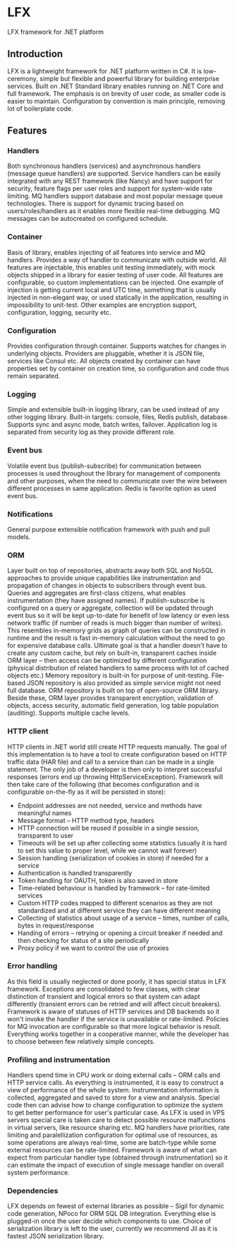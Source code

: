 # LFX
LFX framework for .NET platform

## Introduction

LFX is a lightweight framework for .NET platform written in C#. It is low-ceremony, simple but flexible and powerful library for building enterprise services. Built on .NET Standard library enables running on .NET Core and full framework. The emphasis is on brevity of user code, as smaller code is easier to maintain. Configuration by convention is main principle, removing lot of boilerplate code.

## Features

### Handlers

Both synchronous handlers (services) and asynchronous handlers (message queue handlers) are supported. Service handlers can be easily integrated with any REST framework (like Nancy) and have support for security, feature flags per user roles and support for system-wide rate limiting. MQ handlers support database and most popular message queue technologies. There is support for dynamic tracing based on users/roles/handlers as it enables more flexible real-time debugging. MQ messages can be autocreated on configured schedule.

### Container

Basis of library, enables injecting of all features into service and MQ handlers. Provides a way of handler to communicate with outside world. All features are injectable, this enables unit testing immediately, with mock objects shipped in a library for easier testing of user code. All features are configurable, so custom implementations can be injected. One example of injection is getting current local and UTC time, something that is usually injected in non-elegant way, or used statically in the application, resulting in impossibility to unit-test. Other examples are encryption support, configuration, logging, security etc.

### Configuration

Provides configuration through container. Supports watches for changes in underlying objects. Providers are pluggable, whether it is JSON file, services like Consul etc. All objects created by container can have properties set by container on creation time, so configuration and code thus remain separated.

### Logging

Simple and extensible built-in logging library, can be used instead of any other logging library. Built-in targets: console, files, Redis publish, database. Supports sync and async mode, batch writes, failover. Application log is separated from security log as they provide different role.

### Event bus

Volatile event bus (publish-subscribe) for communication between processes is used throughout the library for management of components and other purposes, when the need to communicate over the wire between different processes in same application. Redis is favorite option as used event bus.

### Notifications

General purpose extensible notification framework with push and pull models.

### ORM

Layer built on top of repositories, abstracts away both SQL and NoSQL approaches to provide unique capabilities like instrumentation and propagation of changes in objects to subscribers through event bus. Queries and aggregates are first-class citizens, what enables instrumentation (they have assigned names). If publish-subscribe is configured on a query or aggregate, collection will be updated through event bus so it will be kept up-to-date for benefit of low latency or even less network traffic (if number of reads is much bigger than number of writes). This resembles in-memory grids as graph of queries can be constructed in runtime and the result is fast in-memory calculation without the need to go for expensive database calls. Ultimate goal is that a handler doesn't have to create any custom cache, but rely on built-in, transparent caches inside ORM layer – then access can be optimized by different configuration (physical distribution of related handlers to same process with lot of cached objects etc.)
Memory repository is built-in for purpose of unit-testing. File-based JSON repository is also provided as simple service might not need full database. ORM repository is built on top of open-source ORM library.
Beside these, ORM layer provides transparent encryption, validation of objects, access security, automatic field generation, log table population (auditing). Supports multiple cache levels.

### HTTP client

HTTP clients in .NET world still create HTTP requests manually. The goal of this implementation is to have a tool to create configuration based on HTTP traffic data (HAR file) and call to a service than can be made in a single statement. The only job of a developer is then only to interpret successful responses (errors end up throwing HttpServiceException). Framework will then take care of the following (that becomes configuration and is configurable on-the-fly as it will be persisted in store):
*	Endpoint addresses are not needed, service and methods have meaningful names
*	Message format – HTTP method type, headers
*	HTTP connection will be reused if possible in a single session, transparent to user
*	Timeouts will be set up after collecting some statistics (usually it is hard to set this value to proper level, while we cannot wait forever)
*	Session handling (serialization of cookies in store) if needed for a service
*	Authentication is handled transparently
*	Token handling for OAUTH, token is also saved in store
*	Time-related behaviour is handled by framework – for rate-limited services
*	Custom HTTP codes mapped to different scenarios as they are not standardized and at different service they can have different meaning
*	Collecting of statistics about usage of a service – times, number of calls, bytes in request/response
*	Handing of errors – retrying or opening a circuit breaker if needed and then checking for status of a site periodically
*	Proxy policy if we want to control the use of proxies

### Error handling

As this field is usually neglected or done poorly, it has special status in LFX framework. Exceptions are consolidated to few classes, with clear distinction of transient and logical errors so that system can adapt differently (transient errors can be retried and will affect circuit breakers).
Framework is aware of statuses of HTTP services and DB backends so it won't invoke the handler if the service is unavailable or rate-limited. Policies for MQ invocation are configurable so that more logical behavior is result. Everything works together in a cooperative manner, while the developer has to choose between few relatively simple concepts.

### Profiling and instrumentation

Handlers spend time in CPU work or doing external calls – ORM calls and HTTP service calls. As everything is instrumented, it is easy to construct a view of performance of the whole system. Instrumentation information is collected, aggregated and saved to store for a view and analysis. Special code then can advise how to change configuration to optimize the system to get better performance for user's particular case. As LFX is used in VPS servers special care is taken care to detect possible resource malfunctions in virtual servers, like resource sharing etc.
MQ handlers have priorities, rate limiting and paralellization configuration for optimal use of resources, as some operations are always real-time, some are batch-type while some external resources can be rate-limited. Framework is aware of what can expect from particular handler type (obtained through instrumentation) so it can estimate the impact of execution of single message handler on overall system performance.

### Dependencies

LFX depends on fewest of external libraries as possible – Sigil for dynamic code generation, NPoco for ORM SQL DB integration. Everything else is plugged-in once the user decide which components to use. Choice of serialization library is left to the user, currently we recommend Jil as it is fastest JSON serialization library.

